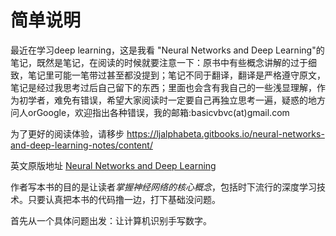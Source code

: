 简单说明
=======

最近在学习deep learning，这是我看 "Neural Networks and Deep Learning"的笔记，既然是笔记，在阅读的时候就要注意一下：原书中有些概念讲解的过于细致，笔记里可能一笔带过甚至都没提到；笔记不同于翻译，翻译是严格遵守原文，笔记是经过我思考过后自己留下的东西；里面也会含有我自己的一些浅显理解，作为初学者，难免有错误，希望大家阅读时一定要自己再独立思考一遍，疑惑的地方问人orGoogle，欢迎指出各种错误，我的邮箱:basicvbvc(at)gmail.com

为了更好的阅读体验，请移步 https://ljalphabeta.gitbooks.io/neural-networks-and-deep-learning-notes/content/

英文原版地址 [Neural Networks and Deep Learning](http://neuralnetworksanddeeplearning.com/)


作者写本书的目的是让读者*掌握神经网络的核心概念*，包括时下流行的深度学习技术。只要认真把本书的代码撸一边，打下基础没问题。




首先从一个具体问题出发：让计算机识别手写数字。

